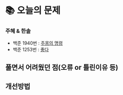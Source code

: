  # 📚 오늘의 문제

### 주혜 & 한솔
- 백준 1940번 : [주몽의 명령](https://www.acmicpc.net/problem/1940)
- 백준 1253번 : [좋다](https://www.acmicpc.net/problem/1253)

## 풀면서 어려웠던 점(오류 or 틀린이유 등)


## 개선방법


